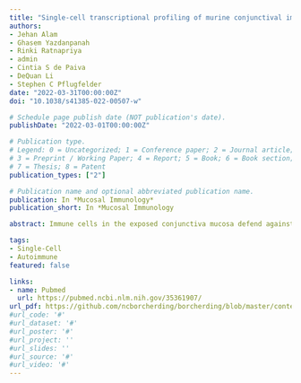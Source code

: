 ```yaml
---
title: "Single-cell transcriptional profiling of murine conjunctival immune cells reveals distinct populations expressing homeostatic and regulatory genes"
authors:
- Jehan Alam
- Ghasem Yazdanpanah
- Rinki Ratnapriya
- admin
- Cintia S de Paiva
- DeQuan Li
- Stephen C Pflugfelder
date: "2022-03-31T00:00:00Z"
doi: "10.1038/s41385-022-00507-w"

# Schedule page publish date (NOT publication's date).
publishDate: "2022-03-01T00:00:00Z"

# Publication type.
# Legend: 0 = Uncategorized; 1 = Conference paper; 2 = Journal article;
# 3 = Preprint / Working Paper; 4 = Report; 5 = Book; 6 = Book section;
# 7 = Thesis; 8 = Patent
publication_types: ["2"]

# Publication name and optional abbreviated publication name.
publication: In *Mucosal Immunology*
publication_short: In *Mucosal Immunology

abstract: Immune cells in the exposed conjunctiva mucosa defend against environmental and microbial stresses. Expression profiling by single-cell RNA sequencing was performed to identify conjunctival immune cell populations expressing homeostatic and regulatory genes. Fourteen distinct clusters were identified, including myeloid cells (neutrophils, monocytes, macrophages), dendritic cells (DC), and lymphoid cells (B, T, γδT, ILC2, and NK) lineages. Novel neutrophil [lipocalin (Lcn2) high and low), and MHCIIlo macrophage (MP) clusters were identified. More than half of the cells map to myeloid and dendritic cell populations with differential expression profiles that include genes with homeostatic and regulatory functions: Serpinb2 (MHCIIlo macrophage), Apoe (monocyte), Cd209a (macrophage), Cst3 (cDC1), and IL4i1 in migratory DC (mDC). ILC2 expresses the goblet cell trophic factor IL-13. Suppressed inflammatory and activated anti-inflammatory/regulatory pathways were observed in certain myeloid and DC populations. Confocal immunolocalization of identity markers showed mDC (CCR7, FASCIN1) located on or within the conjunctival epithelium. Monocyte, macrophage, cDC1 and IL-13/IL-5+ ILC2 were located below the conjunctival epithelium and goblet cells. This study found distinct immune cell populations in the conjunctiva and identified cells expressing genes with known homeostatic and immunoregulatory functions.

tags:
- Single-Cell
- Autoimmune
featured: false

links:
- name: Pubmed
  url: https://pubmed.ncbi.nlm.nih.gov/35361907/
url_pdf: https://github.com/ncborcherding/borcherding/blob/master/content/publication/alam2022single/alam2022single.pdf
#url_code: '#'
#url_dataset: '#'
#url_poster: '#'
#url_project: ''
#url_slides: ''
#url_source: '#'
#url_video: '#'
---
```


